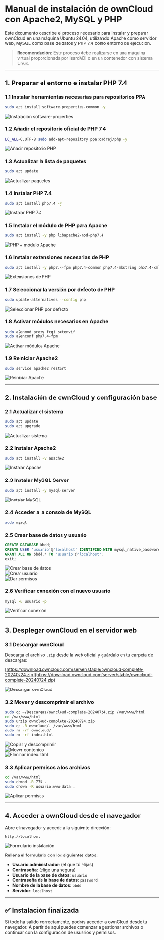 # Manual de instalación de ownCloud con Apache2, MySQL y PHP

Este documento describe el proceso necesario para instalar y preparar ownCloud en una máquina Ubuntu 24.04, utilizando Apache como servidor web, MySQL como base de datos y PHP 7.4 como entorno de ejecución.

> **Recomendación**: Este proceso debe realizarse en una máquina virtual proporcionada por IsardVDI o en un contenedor con sistema Linux.

---

## 1. Preparar el entorno e instalar PHP 7.4

### 1.1 Instalar herramientas necesarias para repositorios PPA

```bash
sudo apt install software-properties-common -y
```

![Instalación software-properties](./img/4.png)

### 1.2 Añadir el repositorio oficial de PHP 7.4

```bash
LC_ALL=C.UTF-8 sudo add-apt-repository ppa:ondrej/php -y
```

![Añadir repositorio PHP](./img/5.png)

### 1.3 Actualizar la lista de paquetes

```bash
sudo apt update
```

![Actualizar paquetes](./img/6.png)

### 1.4 Instalar PHP 7.4

```bash
sudo apt install php7.4 -y
```

![Instalar PHP 7.4](./img/7.png)

### 1.5 Instalar el módulo de PHP para Apache

```bash
sudo apt install -y php libapache2-mod-php7.4
```

![PHP + módulo Apache](./img/8.png)

### 1.6 Instalar extensiones necesarias de PHP

```bash
sudo apt install -y php7.4-fpm php7.4-common php7.4-mbstring php7.4-xmlrpc php7.4-soap php7.4-gd php7.4-xml php7.4-intl php7.4-mysql php7.4-cli php7.4-ldap php7.4-zip php7.4-curl
```

![Extensiones de PHP](./img/10.png)

### 1.7 Seleccionar la versión por defecto de PHP

```bash
sudo update-alternatives --config php
```

![Seleccionar PHP por defecto](./img/1.png)

### 1.8 Activar módulos necesarios en Apache

```bash
sudo a2enmod proxy_fcgi setenvif
sudo a2enconf php7.4-fpm
```

![Activar módulos Apache](./img/9.png)

### 1.9 Reiniciar Apache2

```bash
sudo service apache2 restart
```

![Reiniciar Apache](./img/13.png)

---

## 2. Instalación de ownCloud y configuración base

### 2.1 Actualizar el sistema

```bash
sudo apt update
sudo apt upgrade
```

![Actualizar sistema](./img/12.png)

### 2.2 Instalar Apache2

```bash
sudo apt install -y apache2
```

![Instalar Apache](./img/16.png)

### 2.3 Instalar MySQL Server

```bash
sudo apt install -y mysql-server
```

![Instalar MySQL](./img/11.png)

### 2.4 Acceder a la consola de MySQL

```bash
sudo mysql
```

### 2.5 Crear base de datos y usuario

```sql
CREATE DATABASE bbdd;
CREATE USER 'usuario'@'localhost' IDENTIFIED WITH mysql_native_password BY 'password';
GRANT ALL ON bbdd.* TO 'usuario'@'localhost';
exit;
```

![Crear base de datos](./img/21.png)  
![Crear usuario](./img/22.png)  
![Dar permisos](./img/23.png)

### 2.6 Verificar conexión con el nuevo usuario

```bash
mysql -u usuario -p
```

![Verificar conexión](./img/26.png)

---

## 3. Desplegar ownCloud en el servidor web

### 3.1 Descargar ownCloud

Descarga el archivo `.zip` desde la web oficial y guárdalo en tu carpeta de descargas:

[https://download.owncloud.com/server/stable/owncloud-complete-20240724.zip](https://download.owncloud.com/server/stable/owncloud-complete-20240724.zip)

![Descargar ownCloud](./img/3.png)

### 3.2 Mover y descomprimir el archivo

```bash
sudo cp ~/Descargas/owncloud-complete-20240724.zip /var/www/html
cd /var/www/html
sudo unzip owncloud-complete-20240724.zip
sudo cp -R owncloud/. /var/www/html
sudo rm -rf owncloud/
sudo rm -rf index.html
```

![Copiar y descomprimir](./img/28.png)  
![Mover contenido](./img/29.png)  
![Eliminar index.html](./img/31.png)

### 3.3 Aplicar permisos a los archivos

```bash
cd /var/www/html
sudo chmod -R 775 .
sudo chown -R usuario:www-data .
```

![Aplicar permisos](./img/32.png)

---

## 4. Acceder a ownCloud desde el navegador

Abre el navegador y accede a la siguiente dirección:

```
http://localhost
```

![Formulario instalación](./img/25.png)

Rellena el formulario con los siguientes datos:

- **Usuario administrador**: (el que tú elijas)
- **Contraseña**: (elige una segura)
- **Usuario de la base de datos**: `usuario`
- **Contraseña de la base de datos**: `password`
- **Nombre de la base de datos**: `bbdd`
- **Servidor**: `localhost`

---

## ✅ Instalación finalizada

Si todo ha salido correctamente, podrás acceder a ownCloud desde tu navegador. A partir de aquí puedes comenzar a gestionar archivos o continuar con la configuración de usuarios y permisos.
